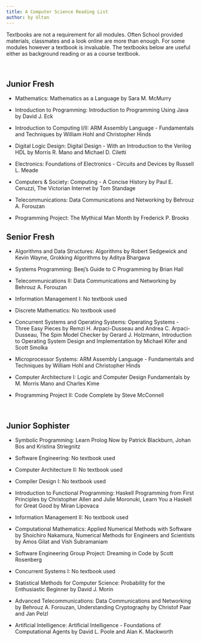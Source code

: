 ```yaml
---
title: A Computer Science Reading List
author: by Ultan
---
```


Textbooks are not a requirement for all modules. Often School provided
materials, classmates and a look online are more than enough. For some modules
however a textbook is invaluable. The textbooks below are useful either as
background reading or as a course textbook.

 

Junior Fresh
------------

-   Mathematics: Mathematics as a Language by Sara M. McMurry

-   Introduction to Programming: Introduction to Programming Using Java by David
    J. Eck

-   Introduction to Computing I/II: ARM Assembly Language - Fundamentals and
    Techniques by William Hohl and Christopher Hinds

-   Digital Logic Design: Digital Design - With an Introduction to the Verilog
    HDL by Morris R. Mano and Michael D. Ciletti

-   Electronics: Foundations of Electronics - Circuits and Devices by Russell L.
    Meade

-   Computers & Society: Computing - A Concise History by Paul E. Ceruzzi, The
    Victorian Internet by Tom Standage

-   Telecommunications: Data Communications and Networking by Behrouz A.
    Forouzan

-   Programming Project: The Mythical Man Month by Frederick P. Brooks

Senior Fresh
------------

-   Algorithms and Data Structures: Algorithms by Robert Sedgewick and Kevin
    Wayne, Grokking Algorithms by Aditya Bhargava

-   Systems Programming: Beej’s Guide to C Programming by Brian Hall

-   Telecommunications II: Data Communications and Networking by Behrouz A.
    Forouzan

-   Information Management I: No textbook used

-   Discrete Mathematics: No textbook used

-   Concurrent Systems and Operating Systems: Operating Systems - Three Easy
    Pieces by Remzi H. Arpaci-Dusseau and Andrea C. Arpaci-Dusseau, The Spin
    Model Checker by Gerard J. Holzmann, Introduction to Operating System Design
    and Implementation by Michael Kifer and Scott Smolka

-   Microprocessor Systems: ARM Assembly Language - Fundamentals and Techniques
    by William Hohl and Christopher Hinds

-   Computer Architecture I: Logic and Computer Design Fundamentals by M. Morris
    Mano and Charles Kime

-   Programming Project II: Code Complete by Steve McConnell

 

Junior Sophister
----------------

-   Symbolic Programming: Learn Prolog Now by Patrick Blackburn, Johan Bos and
    Kristina Striegnitz

-   Software Engineering: No textbook used

-   Computer Architecture II: No textbook used

-   Compiler Design I: No textbook used

-   Introduction to Functional Programming: Haskell Programming from First
    Principles by Christopher Allen and Julie Moronuki, Learn You a Haskell for
    Great Good by Miran Lipovaca

-   Information Management II: No textbook used

-   Computational Mathematics: Applied Numerical Methods with Software by
    Shoichiro Nakamura, Numerical Methods for Engineers and Scientists by Amos
    Gilat and Vish Subramaniam

-   Software Engineering Group Project: Dreaming in Code by Scott Rosenberg

-   Concurrent Systems I: No textbook used

-   Statistical Methods for Computer Science: Probability for the Enthusiastic
    Beginner by David J. Morin

-   Advanced Telecommunications: Data Communications and Networking by Behrouz
    A. Forouzan, Understanding Cryptography by Christof Paar and Jan Pelzl

-   Artificial Intelligence: Artificial Intelligence - Foundations of
    Computational Agents by David L. Poole and Alan K. Mackworth

 

 

 
